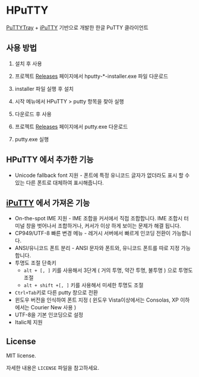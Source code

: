 # HPuTTY


[PuTTYTray][1] + [iPuTTY][2] 기반으로 개발한 한글 PuTTY 클라이언트

## 사용 방법

1. 설치 후 사용

  1. 프로젝트 [Releases](https://github.com/teamnop/HPuTTY/releases/latest) 페이지에서 hputty-*-installer.exe 파일 다운로드
  2. installer 파일 실행 후 설치
  3. 시작 메뉴에서 HPuTTY &gt; putty 항목을 찾아 실행

2. 다운로드 후 사용

  1. 프로젝트 [Releases](https://github.com/teamnop/HPuTTY/releases/latest) 페이지에서 putty.exe 다운로드
  2. putty.exe 실행

## HPuTTY 에서 추가한 기능

* Unicode fallback font 지원 - 폰트에 특정 유니코드 글자가 없더라도 표시 할 수 있는 다른 폰트로 대체하여 표시해줍니다.

## [iPuTTY][2] 에서 가져온 기능

* On-the-spot IME 지원 - IME 조합을 커서에서 직접 조합합니다. IME 조합시 터미널 창을 벗어나서 조합하거나, 커서가 이상 하게 보이는 문제가 해결 됩니다.
* CP949/UTF-8 빠른 변경 메뉴 - 레거시 서버에서 빠르게 인코딩 전환이 가능합니다.
* ANSI/유니코드 폰트 분리 - ANSI 문자와 폰트와, 유니코드 폰트를 따로 지정 가능합니다.
* 투명도 조절 단축키
  * `alt + [, ]` 키를 사용해서 3단계 ( 거의 투명, 약간 투명, 불투명 ) 으로 투명도 조절
  * `alt + shift +[, ]` 키를 사용해서 미세한 투명도 조절
* `Ctrl+Tab`키로 다른 putty 창으로 전환
* 윈도우 버전을 인식하여 폰트 지정 ( 윈도우 Vista이상에서는 Consolas, XP 이하에서는 Courier New 사용 )
* UTF-8을 기본 인코딩으로 설정
* Italic체 지원  

## License

MIT license.

자세한 내용은 `LICENSE` 파일을 참고하세요.

  [1]: https://puttytray.goeswhere.com/
  [2]: https://bitbucket.org/daybreaker/iputty/
